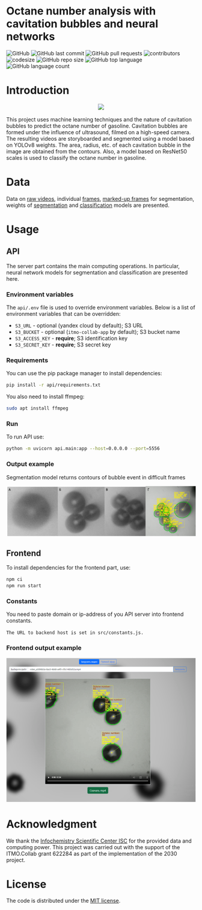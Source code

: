 # Octane number analysis with cavitation bubbles and neural networks

![GitHub](https://img.shields.io/github/license/ShockOfWave/itmo-collab)
![GitHub last commit](https://img.shields.io/github/last-commit/ShockOfWave/itmo-collab)
![GitHub pull requests](https://img.shields.io/github/issues-pr/ShockOfWave/itmo-collab)
![contributors](https://img.shields.io/github/contributors/ShockOfWave/itmo-collab) 
![codesize](https://img.shields.io/github/languages/code-size/ShockOfWave/itmo-collab)
![GitHub repo size](https://img.shields.io/github/repo-size/ShockOfWave/itmo-collab)
![GitHub top language](https://img.shields.io/github/languages/top/ShockOfWave/itmo-collab)
![GitHub language count](https://img.shields.io/github/languages/count/ShockOfWave/itmo-collab)

# Introduction

<p align="center">
    <img width="400" src="images/output.gif">
</p>

This project uses machine learning techniques and the nature of cavitation bubbles to predict the octane number of gasoline.
Cavitation bubbles are formed under the influence of ultrasound, filmed on a high-speed camera. The resulting videos are storyboarded and segmented using a model based on YOLOv8 weights. The area, radius, etc. of each cavitation bubble in the image are obtained from the contours.
Also, a model based on ResNet50 scales is used to classify the octane number in gasoline.

# Data

Data on [raw videos](https://storage.yandexcloud.net/cavitation-bubbles-data/videos.7z), 
individual [frames](https://storage.yandexcloud.net/cavitation-bubbles-data/frames.7z), 
[marked-up frames](https://storage.yandexcloud.net/cavitation-bubbles-data/marked_frames.7z) for segmentation, 
weights of [segmentation](https://storage.yandexcloud.net/itmo-collab-app/weights/segmentation_model.pt) and [classification](https://storage.yandexcloud.net/itmo-collab-app/weights/classification_model.ckpt) models are presented.

# Usage

## API

The server part contains the main computing operations. In particular, neural network models for segmentation and classification are presented here.

### Environment variables

The `api/.env` file is used to override environment variables. Below is a list of environment variables that can be overridden:

- `S3_URL` - optional (yandex cloud by default); S3 URL
- `S3_BUCKET` - optional (`itmo-collab-app` by default); S3 bucket name
- `S3_ACCESS_KEY` - **require**; S3 identification key
- `S3_SECRET_KEY` - **require**; S3 secret key

### Requirements

You can use the pip package manager to install dependencies:
```bash
pip install -r api/requirements.txt
```

You also need to install ffmpeg:

```bash
sudo apt install ffmpeg
```

### Run

To run API use:
```bash
python -m uvicorn api.main:app --host=0.0.0.0 --port=5556
```

### Output example
Segmentation model returns contours of bubble event in difficult frames

![Alt Text](images/seg_model_example.png)

## Frontend

To install dependencies for the frontend part, use:

```bash
npm ci
npm run start
```
### Constants
You need to paste domain or ip-address of you API server into frontend constants.

`The URL to backend host is set in src/constants.js.`

### Frontend output example

![Alt Text](images/frontend_example.png)

# Acknowledgment
We thank the [Infochemistry Scientific Center ISC](https://infochemistry.ru) for the provided data and computing power.
This project was carried out with the support of the ITMO.Collab grant 622284 as part of the implementation of the 2030 project.

# License
The code is distributed under the [MIT license](https://opensource.org/license/mit/).

